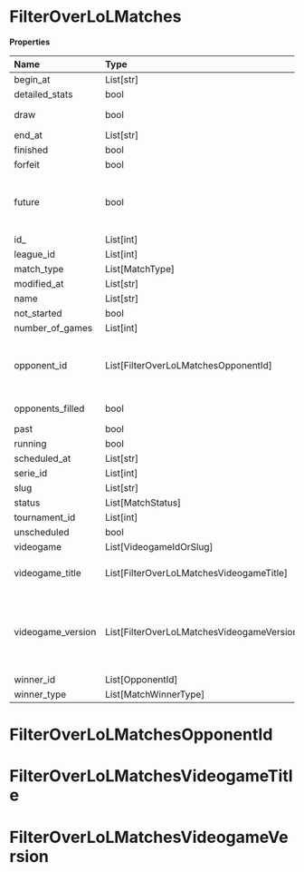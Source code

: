 # FilterOverLoLMatches

**Properties**

| Name              | Type                                       | Required | Description                                                                                                                                                                                                               |
| :---------------- | :----------------------------------------- | :------- | :------------------------------------------------------------------------------------------------------------------------------------------------------------------------------------------------------------------------ |
| begin_at          | List[str]                                  | ❌       |                                                                                                                                                                                                                           |
| detailed_stats    | bool                                       | ❌       | Whether the match offers full stats                                                                                                                                                                                       |
| draw              | bool                                       | ❌       | Whether result of the match is a draw                                                                                                                                                                                     |
| end_at            | List[str]                                  | ❌       |                                                                                                                                                                                                                           |
| finished          | bool                                       | ❌       |                                                                                                                                                                                                                           |
| forfeit           | bool                                       | ❌       | Whether match was forfeited                                                                                                                                                                                               |
| future            | bool                                       | ❌       | `true` for future matches only, `false` for past matches only. <br/>Filtering is done on the `begin_at` value, so matches with `running` status will not appear if `true`.                                                |
| id\_              | List[int]                                  | ❌       |                                                                                                                                                                                                                           |
| league_id         | List[int]                                  | ❌       |                                                                                                                                                                                                                           |
| match_type        | List[MatchType]                            | ❌       |                                                                                                                                                                                                                           |
| modified_at       | List[str]                                  | ❌       |                                                                                                                                                                                                                           |
| name              | List[str]                                  | ❌       |                                                                                                                                                                                                                           |
| not_started       | bool                                       | ❌       |                                                                                                                                                                                                                           |
| number_of_games   | List[int]                                  | ❌       |                                                                                                                                                                                                                           |
| opponent_id       | List[FilterOverLoLMatchesOpponentId]       | ❌       | A Team or a Player (id or slug). You can use`filter[winner_type]=Team` or `filter[winner_type]=Player` to focus on teams or players.                                                                                      |
| opponents_filled  | bool                                       | ❌       | Whether a match has opponents filled i.e. opponents are not TBD.                                                                                                                                                          |
| past              | bool                                       | ❌       |                                                                                                                                                                                                                           |
| running           | bool                                       | ❌       |                                                                                                                                                                                                                           |
| scheduled_at      | List[str]                                  | ❌       |                                                                                                                                                                                                                           |
| serie_id          | List[int]                                  | ❌       |                                                                                                                                                                                                                           |
| slug              | List[str]                                  | ❌       |                                                                                                                                                                                                                           |
| status            | List[MatchStatus]                          | ❌       |                                                                                                                                                                                                                           |
| tournament_id     | List[int]                                  | ❌       |                                                                                                                                                                                                                           |
| unscheduled       | bool                                       | ❌       |                                                                                                                                                                                                                           |
| videogame         | List[VideogameIdOrSlug]                    | ❌       |                                                                                                                                                                                                                           |
| videogame_title   | List[FilterOverLoLMatchesVideogameTitle]   | ❌       | A videogame title id or slug. <br/>Only for `/csgo/*`, `/codmw/*`, `/fifa/*` and `/ow/*` endpoints <br/>                                                                                                                  |
| videogame_version | List[FilterOverLoLMatchesVideogameVersion] | ❌       | Filter by the names of videogame versions, all versions using `filter[videogame_version]=all`, or by the latest version using `filter[videogame_version]=latest` <br/>Only for `valorant/*` and `/lol/*` endpoints. <br/> |
| winner_id         | List[OpponentId]                           | ❌       |                                                                                                                                                                                                                           |
| winner_type       | List[MatchWinnerType]                      | ❌       |                                                                                                                                                                                                                           |

# FilterOverLoLMatchesOpponentId

# FilterOverLoLMatchesVideogameTitle

# FilterOverLoLMatchesVideogameVersion

<!-- This file was generated by liblab | https://liblab.com/ -->
